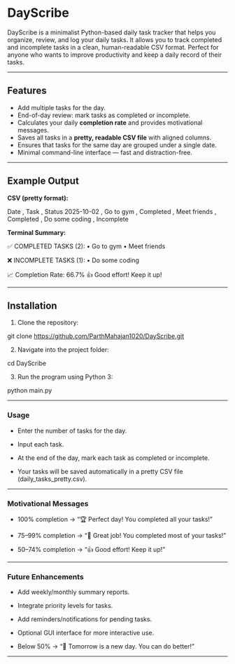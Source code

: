 # DayScribe

DayScribe is a minimalist Python-based daily task tracker that helps you organize, review, and log your daily tasks.
It allows you to track completed and incomplete tasks in a clean, human-readable CSV format. Perfect for anyone who
wants to improve productivity and keep a daily record of their tasks.

---

## Features

- Add multiple tasks for the day.
- End-of-day review: mark tasks as completed or incomplete.
- Calculates your daily **completion rate** and provides motivational messages.
- Saves all tasks in a **pretty, readable CSV file** with aligned columns.
- Ensures that tasks for the same day are grouped under a single date.
- Minimal command-line interface — fast and distraction-free.

---

## Example Output

**CSV (pretty format):**

Date , Task , Status
2025-10-02 , Go to gym , Completed
, Meet friends , Completed
, Do some coding , Incomplete


**Terminal Summary:**

✅ COMPLETED TASKS (2):
• Go to gym
• Meet friends

❌ INCOMPLETE TASKS (1):
• Do some coding

📈 Completion Rate: 66.7%
👍 Good effort! Keep it up!


---

## Installation

1. Clone the repository:

git clone https://github.com/ParthMahajan1020/DayScribe.git

2. Navigate into the project folder:

cd DayScribe

3. Run the program using Python 3:

python main.py

---

### Usage

- Enter the number of tasks for the day.

- Input each task.

- At the end of the day, mark each task as completed or incomplete.

- Your tasks will be saved automatically in a pretty CSV file (daily_tasks_pretty.csv).

---

### Motivational Messages

- 100% completion → “🏆 Perfect day! You completed all your tasks!”

- 75–99% completion → “🌟 Great job! You completed most of your tasks!”

- 50–74% completion → “👍 Good effort! Keep it up!”

---

### Future Enhancements

- Add weekly/monthly summary reports.

- Integrate priority levels for tasks.

- Add reminders/notifications for pending tasks.

- Optional GUI interface for more interactive use.

- Below 50% → “💪 Tomorrow is a new day. You can do better!”

---
